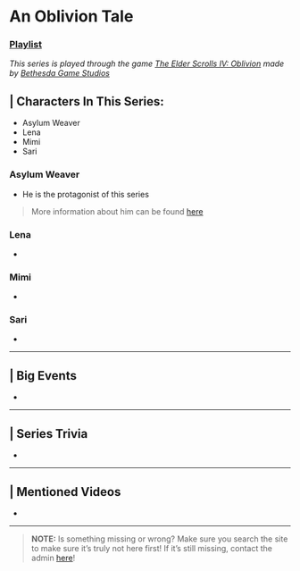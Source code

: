 # An Oblivion Tale
### [Playlist]()
*This series is played through the game [The Elder Scrolls IV: Oblivion](https://elderscrolls.bethesda.net/en/oblivion) made by [Bethesda Game Studios](https://bethesdagamestudios.com/)*


## | Characters In This Series:
- Asylum Weaver
- Lena
- Mimi
- Sari

### Asylum Weaver
- He is the protagonist of this series
> More information about him can be found [here](5.Characters/Asylum_Weaver.html)

### Lena
- 

### Mimi
- 

### Sari
- 

----

## | Big Events
- 

----

## | Series Trivia
- 

----
 
## | Mentioned Videos
- []()
 
----
 
> **NOTE:** Is something missing or wrong? Make sure you search the site to make sure it’s truly not here first! If it’s still missing, contact the admin [here](../chapter_2.html)!